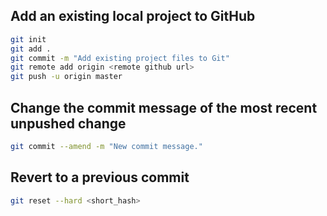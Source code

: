 ## Add an existing local project to GitHub

```bash
git init
git add .
git commit -m "Add existing project files to Git"
git remote add origin <remote github url>
git push -u origin master
```

## Change the commit message of the most recent unpushed change

```bash
git commit --amend -m "New commit message."
```

## Revert to a previous commit

```bash
git reset --hard <short_hash>
```